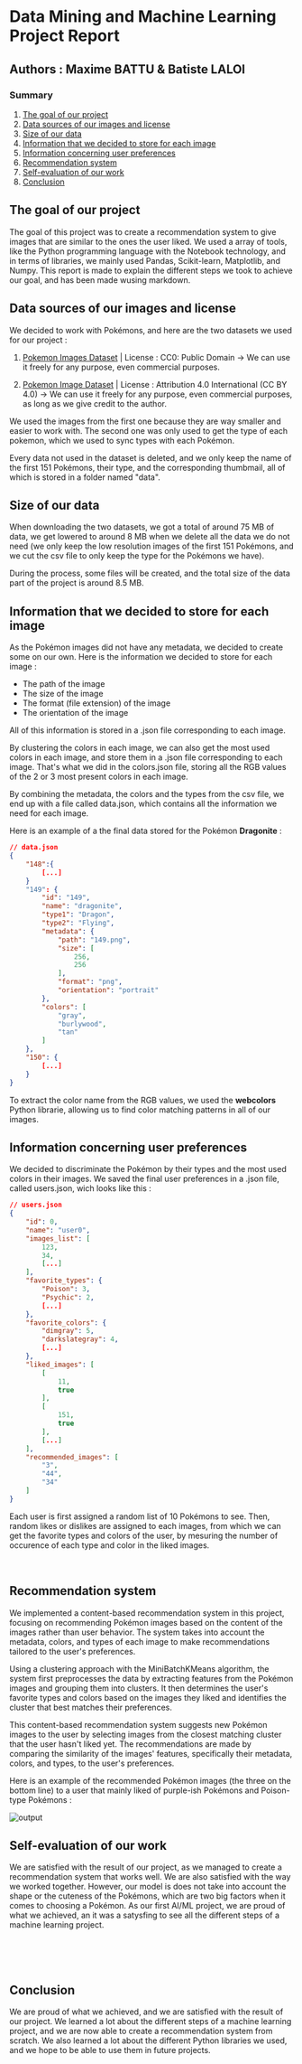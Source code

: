 # Data Mining and Machine Learning Project Report

## Authors : Maxime BATTU & Batiste LALOI

### Summary
1. [The goal of our project](#goal)
2. [Data sources of our images and license](#data)
3. [Size of our data](#size)
4. [Information that we decided to store for each image](#info)
5. [Information concerning user preferences](#user)
6. [Recommendation system](#recommendation)
7. [Self-evaluation of our work](#self)
8. [Conclusion](#conclusion)

## The goal of our project <a name="goal"></a>

The goal of this project was to create a recommendation system to give images that are similar to the ones the user liked. We used a array of tools, like the Python programming language with the Notebook technology, and in terms of libraries, we mainly used Pandas, Scikit-learn, Matplotlib, and Numpy. This report is made to explain the different steps we took to achieve our goal, and has been made wusing markdown.

## Data sources of our images and license <a name="data"></a>

We decided to work with Pokémons, and here are the two datasets we used for our project :

1. [Pokemon Images Dataset](https://www.kaggle.com/datasets/kvpratama/pokemon-images-dataset) | License : CC0: Public Domain → We can use it freely for any purpose, even commercial purposes.

2. [Pokemon Image Dataset](https://www.kaggle.com/datasets/vishalsubbiah/pokemon-images-and-types) | License : Attribution 4.0 International (CC BY 4.0) → We can use it freely for any purpose, even commercial purposes, as long as we give credit to the author.

We used the images from the first one because they are way smaller and easier to work with. The second one was only used to get the type of each pokemon, which we used to sync types with each Pokémon.

Every data not used in the dataset is deleted, and we only keep the name of the first 151 Pokémons, their type, and the corresponding thumbmail, all of which is stored in a folder named "data".

## Size of our data <a name="size"></a>

When downloading the two datasets, we got a total of around 75 MB of data, we get lowered to around 8 MB when we delete all the data we do not need (we only keep the low resolution images of the first 151 Pokémons, and we cut the csv file to only keep the type for the Pokémons we have).

During the process, some files will be created, and the total size of the data part of the project is around 8.5 MB.

## Information that we decided to store for each image <a name="info"></a>

As the Pokémon images did not have any metadata, we decided to create some on our own. Here is the information we decided to store for each image :

*  The path of the image
*  The size of the image
*  The format (file extension) of the image
*  The orientation of the image

All of this information is stored in a .json file corresponding to each image.

By clustering the colors in each image, we can also get the most used colors in each image, and store them in a .json file corresponding to each image. That's what we did in the colors.json file, storing all the RGB values of the 2 or 3 most present colors in each image.

By combining the metadata, the colors and the types from the csv file, we end up with a file called data.json, which contains all the information we need for each image.

Here is an example of a the final data stored for the Pokémon **Dragonite** :
```json
// data.json
{
    "148":{
        [...]
    }
    "149": {
        "id": "149",
        "name": "dragonite",
        "type1": "Dragon",
        "type2": "Flying",
        "metadata": {
            "path": "149.png",
            "size": [
                256,
                256
            ],
            "format": "png",
            "orientation": "portrait"
        },
        "colors": [
            "gray",
            "burlywood",
            "tan"
        ]
    },
    "150": {
        [...]
    }
}
```

To extract the color name from the RGB values, we used the **webcolors** Python librarie, allowing us to find color matching patterns in all of our images.

## Information concerning user preferences <a name="user"></a>

We decided to discriminate the Pokémon by their types and the most used colors in their images. We saved the final user preferences in a .json file, called users.json, wich looks like this :
```json
// users.json
{
    "id": 0,
    "name": "user0",
    "images_list": [
        123,
        34,
        [...]
    ],
    "favorite_types": {
        "Poison": 3,
        "Psychic": 2,
        [...]
    },
    "favorite_colors": {
        "dimgray": 5,
        "darkslategray": 4,
        [...]
    },
    "liked_images": [
        [
            11,
            true
        ],
        [
            151,
            true
        ],
        [...]
    ],
    "recommended_images": [
        "3",
        "44",
        "34"
    ]
}
```

Each user is first assigned a random list of 10 Pokémons to see. Then, random likes or dislikes are assigned to each images, from which we can get the favorite types and colors of the user, by mesuring the number of occurence of each type and color in the liked images.

<br>

## Recommendation system <a name="recommendation"></a>

We implemented a content-based recommendation system in this project, focusing on recommending Pokémon images based on the content of the images rather than user behavior. The system takes into account the metadata, colors, and types of each image to make recommendations tailored to the user's preferences.

Using a clustering approach with the MiniBatchKMeans algorithm, the system first preprocesses the data by extracting features from the Pokémon images and grouping them into clusters. It then determines the user's favorite types and colors based on the images they liked and identifies the cluster that best matches their preferences.

This content-based recommendation system suggests new Pokémon images to the user by selecting images from the closest matching cluster that the user hasn't liked yet. The recommendations are made by comparing the similarity of the images' features, specifically their metadata, colors, and types, to the user's preferences.

Here is an example of the recommended Pokémon images (the three on the bottom line) to a user that mainly liked of purple-ish Pokémons and Poison-type Pokémons :

![output](img_rapport/reco.png)

## Self-evaluation of our work <a name="self"></a>

We are satisfied with the result of our project, as we managed to create a recommendation system that works well. We are also satisfied with the way we worked together. However, our model is does not take into account the shape or the cuteness of the Pokémons, which are two big factors when it comes to choosing a Pokémon. As our first AI/ML project, we are proud of what we achieved, an it was a satysfing to see all the different steps of a machine learning project.

<br>
<br>
<br>


## Conclusion <a name="conclusion"></a>

We are proud of what we achieved, and we are satisfied with the result of our project. We learned a lot about the different steps of a machine learning project, and we are now able to create a recommendation system from scratch. We also learned a lot about the different Python libraries we used, and we hope to be able to use them in future projects.